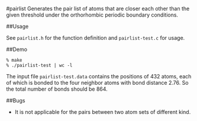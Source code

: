 #pairlist
Generates the pair list of atoms that are closer each other than the
given threshold under the orthorhombic periodic boundary conditions.

##Usage

See `pairlist.h` for the function definition and `pairlist-test.c` for usage.

##Demo

    % make
    % ./pairlist-test | wc -l

The input file `pairlist-test.data` contains the positions of 432 atoms, each of which is bonded to the four neighbor atoms with bond distance 2.76.  So the total number of bonds should be 864.

##Bugs

* It is not applicable for the pairs between two atom sets of different kind.

